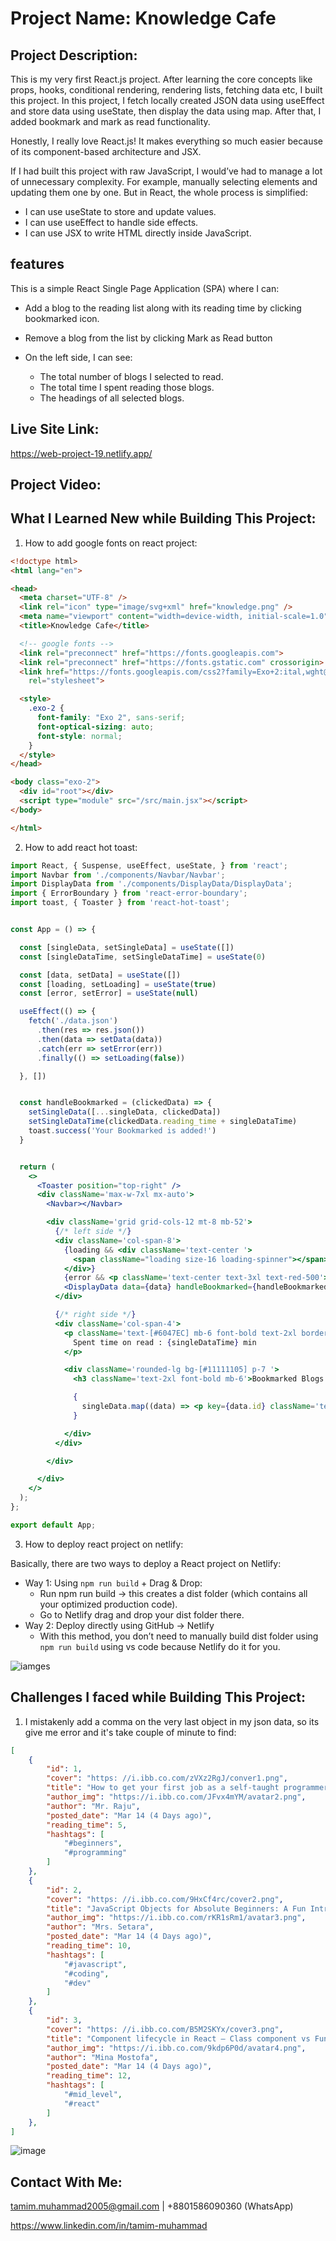 # Project Name: Knowledge Cafe

## Project Description:  
This is my very first React.js project. After learning the core concepts like props, hooks, conditional rendering, rendering lists, fetching data etc, I built this project. In this project, I fetch locally created JSON data using useEffect and store data using useState, then display the data using map. After that, I added bookmark and mark as read functionality.

Honestly, I really love React.js! It makes everything so much easier because of its component-based architecture and JSX.

If I had built this project with raw JavaScript, I would’ve had to manage a lot of unnecessary complexity. For example, manually selecting elements and updating them one by one. But in React, the whole process is simplified:

- I can use useState to store and update values.
- I can use useEffect to handle side effects.
- I can use JSX to write HTML directly inside JavaScript.


## features
This is a simple React Single Page Application (SPA) where I can:

- Add a blog to the reading list along with its reading time by clicking bookmarked icon.
- Remove a blog from the list by clicking Mark as Read button

- On the left side, I can see:
  - The total number of blogs I selected to read.
  - The total time I spent reading those blogs.
  - The headings of all selected blogs.


## Live Site Link:

https://web-project-19.netlify.app/

## Project Video:


## What I Learned New while Building This Project:

1. How to add google fonts on react project:

```html
<!doctype html>
<html lang="en">

<head>
  <meta charset="UTF-8" />
  <link rel="icon" type="image/svg+xml" href="knowledge.png" />
  <meta name="viewport" content="width=device-width, initial-scale=1.0" />
  <title>Knowledge Cafe</title>

  <!-- google fonts -->
  <link rel="preconnect" href="https://fonts.googleapis.com">
  <link rel="preconnect" href="https://fonts.gstatic.com" crossorigin>
  <link href="https://fonts.googleapis.com/css2?family=Exo+2:ital,wght@0,100..900;1,100..900&display=swap"
    rel="stylesheet">

  <style>
    .exo-2 {
      font-family: "Exo 2", sans-serif;
      font-optical-sizing: auto;
      font-style: normal;
    }
  </style>
</head>

<body class="exo-2">
  <div id="root"></div>
  <script type="module" src="/src/main.jsx"></script>
</body>

</html>
```

2. How to add react hot toast: 

```jsx
import React, { Suspense, useEffect, useState, } from 'react';
import Navbar from './components/Navbar/Navbar';
import DisplayData from './components/DisplayData/DisplayData';
import { ErrorBoundary } from 'react-error-boundary';
import toast, { Toaster } from 'react-hot-toast';


const App = () => {

  const [singleData, setSingleData] = useState([])
  const [singleDataTime, setSingleDataTime] = useState(0)

  const [data, setData] = useState([])
  const [loading, setLoading] = useState(true)
  const [error, setError] = useState(null)

  useEffect(() => {
    fetch('./data.json')
      .then(res => res.json())
      .then(data => setData(data))
      .catch(err => setError(err))
      .finally(() => setLoading(false))

  }, [])


  const handleBookmarked = (clickedData) => {
    setSingleData([...singleData, clickedData])
    setSingleDataTime(clickedData.reading_time + singleDataTime)
    toast.success('Your Bookmarked is added!')
  }


  return (
    <>
      <Toaster position="top-right" />
      <div className='max-w-7xl mx-auto'>
        <Navbar></Navbar>

        <div className='grid grid-cols-12 mt-8 mb-52'>
          {/* left side */}
          <div className='col-span-8'>
            {loading && <div className='text-center '>
              <span className="loading size-16 loading-spinner"></span>
            </div>}
            {error && <p className='text-center text-3xl text-red-500'>{error.message}</p>}
            <DisplayData data={data} handleBookmarked={handleBookmarked}></DisplayData>
          </div>

          {/* right side */}
          <div className='col-span-4'>
            <p className='text-[#6047EC] mb-6 font-bold text-2xl border border-[#6047EC] bg-[#6047EC10] rounded-lg py-5 px-12'>
              Spent time on read : {singleDataTime} min
            </p>

            <div className='rounded-lg bg-[#11111105] p-7 '>
              <h3 className='text-2xl font-bold mb-6'>Bookmarked Blogs : {singleData.length}</h3>

              {
                singleData.map((data) => <p key={data.id} className='text-lg font-semibold p-5 mb-6 rounded-lg bg-white'>{data.title}</p>)
              }

            </div>
          </div>

        </div>

      </div>
    </>
  );
};

export default App;
```
3. How to deploy react project on netlify: 

Basically, there are two ways to deploy a React project on Netlify:
- Way 1: Using `npm run build` + Drag & Drop: 
  - Run npm run build → this creates a dist folder (which contains all your optimized production code).
  - Go to Netlify drag and drop your dist folder there.
- Way 2: Deploy directly using GitHub → Netlify
  - With this method, you don’t need to manually build dist folder using `npm run build` using vs code because Netlify do it for you.

![iamges](./src/assets/images/readme-images/netlify-deploy-process.png) 

## Challenges I faced while Building This Project:
1. I mistakenly add a comma on the very last object in my json data, so its give me error and it's take couple of minute to find: 

```json
[
    {
        "id": 1,
        "cover": "https: //i.ibb.co.com/zVXz2RgJ/conver1.png",
        "title": "How to get your first job as a self-taught programmer",
        "author_img": "https://i.ibb.co.com/JFvx4mYM/avatar2.png",
        "author": "Mr. Raju",
        "posted_date": "Mar 14 (4 Days ago)",
        "reading_time": 5,
        "hashtags": [
            "#beginners",
            "#programming"
        ]
    },
    {
        "id": 2,
        "cover": "https: //i.ibb.co.com/9HxCf4rc/cover2.png",
        "title": "JavaScript Objects for Absolute Beginners: A Fun Introduction",
        "author_img": "https://i.ibb.co.com/rKR1sRm1/avatar3.png",
        "author": "Mrs. Setara",
        "posted_date": "Mar 14 (4 Days ago)",
        "reading_time": 10,
        "hashtags": [
            "#javascript",
            "#coding",
            "#dev"
        ]
    },
    {
        "id": 3,
        "cover": "https: //i.ibb.co.com/B5M2SKYx/cover3.png",
        "title": "Component lifecycle in React — Class component vs Functional component",
        "author_img": "https://i.ibb.co.com/9kdp6P0d/avatar4.png",
        "author": "Mina Mostofa",
        "posted_date": "Mar 14 (4 Days ago)",
        "reading_time": 12,
        "hashtags": [
            "#mid_level",
            "#react"
        ]
    },
]
``` 

![image](./src/assets/images/readme-images/json-comma-error.png)

## Contact With Me: 

tamim.muhammad2005@gmail.com | +8801586090360 (WhatsApp)  

https://www.linkedin.com/in/tamim-muhammad
